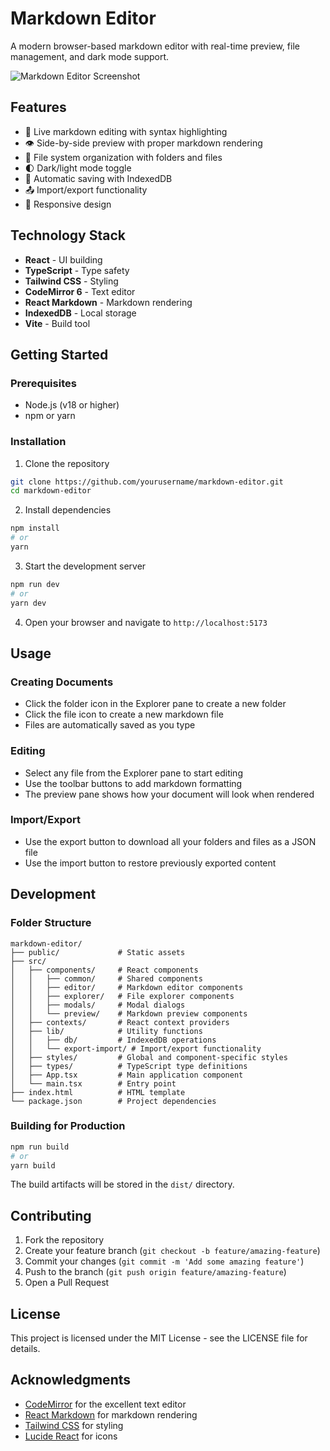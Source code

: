 # Markdown Editor

A modern browser-based markdown editor with real-time preview, file management, and dark mode support.

![Markdown Editor Screenshot](https://placehold.co/600x400/3b82f6/white?text=Markdown+Editor)

## Features

- 📝 Live markdown editing with syntax highlighting
- 👁️ Side-by-side preview with proper markdown rendering
- 📁 File system organization with folders and files
- 🌓 Dark/light mode toggle
- 💾 Automatic saving with IndexedDB
- 📤 Import/export functionality
- 📱 Responsive design

## Technology Stack

- **React** - UI building
- **TypeScript** - Type safety
- **Tailwind CSS** - Styling
- **CodeMirror 6** - Text editor
- **React Markdown** - Markdown rendering
- **IndexedDB** - Local storage
- **Vite** - Build tool

## Getting Started

### Prerequisites

- Node.js (v18 or higher)
- npm or yarn

### Installation

1. Clone the repository
```bash
git clone https://github.com/yourusername/markdown-editor.git
cd markdown-editor
```

2. Install dependencies
```bash
npm install
# or
yarn
```

3. Start the development server
```bash
npm run dev
# or
yarn dev
```

4. Open your browser and navigate to `http://localhost:5173`

## Usage

### Creating Documents

- Click the folder icon in the Explorer pane to create a new folder
- Click the file icon to create a new markdown file
- Files are automatically saved as you type

### Editing

- Select any file from the Explorer pane to start editing
- Use the toolbar buttons to add markdown formatting
- The preview pane shows how your document will look when rendered

### Import/Export

- Use the export button to download all your folders and files as a JSON file
- Use the import button to restore previously exported content

## Development

### Folder Structure

```
markdown-editor/
├── public/             # Static assets
├── src/
│   ├── components/     # React components
│   │   ├── common/     # Shared components
│   │   ├── editor/     # Markdown editor components
│   │   ├── explorer/   # File explorer components
│   │   ├── modals/     # Modal dialogs
│   │   └── preview/    # Markdown preview components
│   ├── contexts/       # React context providers
│   ├── lib/            # Utility functions
│   │   ├── db/         # IndexedDB operations
│   │   └── export-import/ # Import/export functionality
│   ├── styles/         # Global and component-specific styles
│   ├── types/          # TypeScript type definitions
│   ├── App.tsx         # Main application component
│   └── main.tsx        # Entry point
├── index.html          # HTML template
└── package.json        # Project dependencies
```

### Building for Production

```bash
npm run build
# or
yarn build
```

The build artifacts will be stored in the `dist/` directory.

## Contributing

1. Fork the repository
2. Create your feature branch (`git checkout -b feature/amazing-feature`)
3. Commit your changes (`git commit -m 'Add some amazing feature'`)
4. Push to the branch (`git push origin feature/amazing-feature`)
5. Open a Pull Request

## License

This project is licensed under the MIT License - see the LICENSE file for details.

## Acknowledgments

- [CodeMirror](https://codemirror.net/) for the excellent text editor
- [React Markdown](https://remarkjs.github.io/react-markdown/) for markdown rendering
- [Tailwind CSS](https://tailwindcss.com/) for styling
- [Lucide React](https://lucide.dev/) for icons